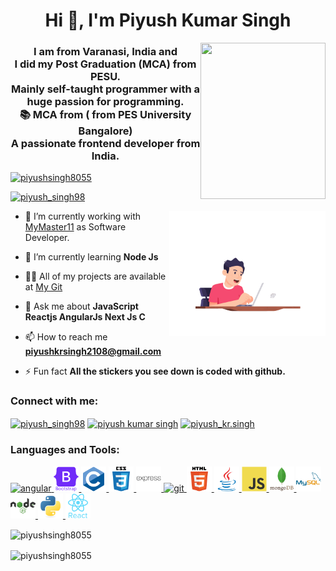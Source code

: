 <h1 align="center">Hi 👋, I'm Piyush Kumar Singh</h1>
<img align='right' src='https://institute.careerguide.com/wp-content/uploads/2020/09/b36bb8738790f49a03e6ece2b7276f92.gif' width=200 height=250>
<h3 align="center">I am from Varanasi, India and <br>I did my Post Graduation (MCA) from PESU.<br> Mainly self-taught programmer with a huge passion for programming.<br> 📚 MCA from ( from PES University Bangalore)<br> A passionate frontend developer from India.</h3> 

<p align="left"> <a href="https://github.com/ryo-ma/github-profile-trophy"><img src="https://github-profile-trophy.vercel.app/?username=piyushsingh8055" alt="piyushsingh8055" /></a> </p>

<p align="left"> <a href="https://twitter.com/piyush_singh98" target="blank"><img src="https://img.shields.io/twitter/follow/piyush_singh98?logo=twitter&style=for-the-badge" alt="piyush_singh98" /></a> </p>

<img align='right' src='https://github.com/amarupd/textutils/blob/master/src/devops2.gif' width=250 height=200>

- 🔭  I’m currently working with [MyMaster11](https://mymaster11.com/) as Software Developer.
- 🌱 I’m currently learning **Node Js**

- 👨‍💻 All of my projects are available at [My Git](https://github.com/Piyushsingh8055?tab=repositories)

- 💬 Ask me about **JavaScript Reactjs AngularJs Next Js C**

- 📫 How to reach me **piyushkrsingh2108@gmail.com**

- ⚡ Fun fact **All the stickers you see down is coded with github.**

<h3 align="left">Connect with me:</h3>
<p align="left">
<a href="https://twitter.com/piyush_singh98" target="blank"><img align="center" src="https://raw.githubusercontent.com/rahuldkjain/github-profile-readme-generator/master/src/images/icons/Social/twitter.svg" alt="piyush_singh98" height="30" width="40" /></a>
<a href="https://linkedin.com/in/piyush kumar singh" target="blank"><img align="center" src="https://raw.githubusercontent.com/rahuldkjain/github-profile-readme-generator/master/src/images/icons/Social/linked-in-alt.svg" alt="piyush kumar singh" height="30" width="40" /></a>
<a href="https://instagram.com/piyush_kr.singh" target="blank"><img align="center" src="https://raw.githubusercontent.com/rahuldkjain/github-profile-readme-generator/master/src/images/icons/Social/instagram.svg" alt="piyush_kr.singh" height="30" width="40" /></a>
</p>

<h3 align="left">Languages and Tools:</h3>
<p align="left"> <a href="https://angular.io" target="_blank" rel="noreferrer"> <img src="https://angular.io/assets/images/logos/angular/angular.svg" alt="angular" width="40" height="40"/> </a> <a href="https://getbootstrap.com" target="_blank" rel="noreferrer"> <img src="https://raw.githubusercontent.com/devicons/devicon/master/icons/bootstrap/bootstrap-plain-wordmark.svg" alt="bootstrap" width="40" height="40"/> </a> <a href="https://www.cprogramming.com/" target="_blank" rel="noreferrer"> <img src="https://raw.githubusercontent.com/devicons/devicon/master/icons/c/c-original.svg" alt="c" width="40" height="40"/> </a> <a href="https://www.w3schools.com/css/" target="_blank" rel="noreferrer"> <img src="https://raw.githubusercontent.com/devicons/devicon/master/icons/css3/css3-original-wordmark.svg" alt="css3" width="40" height="40"/> </a> <a href="https://expressjs.com" target="_blank" rel="noreferrer"> <img src="https://raw.githubusercontent.com/devicons/devicon/master/icons/express/express-original-wordmark.svg" alt="express" width="40" height="40"/> </a> <a href="https://git-scm.com/" target="_blank" rel="noreferrer"> <img src="https://www.vectorlogo.zone/logos/git-scm/git-scm-icon.svg" alt="git" width="40" height="40"/> </a> <a href="https://www.w3.org/html/" target="_blank" rel="noreferrer"> <img src="https://raw.githubusercontent.com/devicons/devicon/master/icons/html5/html5-original-wordmark.svg" alt="html5" width="40" height="40"/> </a> <a href="https://www.java.com" target="_blank" rel="noreferrer"> <img src="https://raw.githubusercontent.com/devicons/devicon/master/icons/java/java-original.svg" alt="java" width="40" height="40"/> </a> <a href="https://developer.mozilla.org/en-US/docs/Web/JavaScript" target="_blank" rel="noreferrer"> <img src="https://raw.githubusercontent.com/devicons/devicon/master/icons/javascript/javascript-original.svg" alt="javascript" width="40" height="40"/> </a> <a href="https://www.mongodb.com/" target="_blank" rel="noreferrer"> <img src="https://raw.githubusercontent.com/devicons/devicon/master/icons/mongodb/mongodb-original-wordmark.svg" alt="mongodb" width="40" height="40"/> </a> <a href="https://www.mysql.com/" target="_blank" rel="noreferrer"> <img src="https://raw.githubusercontent.com/devicons/devicon/master/icons/mysql/mysql-original-wordmark.svg" alt="mysql" width="40" height="40"/> </a> <a href="https://nodejs.org" target="_blank" rel="noreferrer"> <img src="https://raw.githubusercontent.com/devicons/devicon/master/icons/nodejs/nodejs-original-wordmark.svg" alt="nodejs" width="40" height="40"/> </a> <a href="https://www.python.org" target="_blank" rel="noreferrer"> <img src="https://raw.githubusercontent.com/devicons/devicon/master/icons/python/python-original.svg" alt="python" width="40" height="40"/> </a> <a href="https://reactjs.org/" target="_blank" rel="noreferrer"> <img src="https://raw.githubusercontent.com/devicons/devicon/master/icons/react/react-original-wordmark.svg" alt="react" width="40" height="40"/> </a> </p>

<p><img align="center" src="https://github-readme-stats.vercel.app/api/top-langs?username=piyushsingh8055&show_icons=true&locale=en&layout=compact" alt="piyushsingh8055" /></p>

<p><img align="center" src="https://github-readme-streak-stats.herokuapp.com/?user=piyushsingh8055&" alt="piyushsingh8055" /></p>
